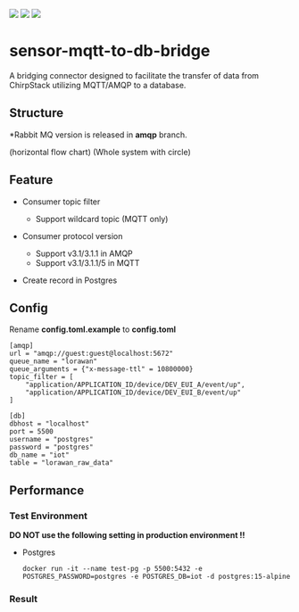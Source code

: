 ![](https://img.shields.io/badge/python-%203.11%20|%203.12%20-blue) ![](https://img.shields.io/badge/aiomqtt-1.2.1-blue) ![](https://img.shields.io/badge/aio_pika-9.3.1-blue)
# sensor-mqtt-to-db-bridge
A bridging connector designed to facilitate the transfer of data from ChirpStack utilizing MQTT/AMQP to a database.


## Structure

*Rabbit MQ version is released in **amqp** branch.

(horizontal flow chart)
(Whole system with circle)

## Feature

-   Consumer topic filter
	+ Support wildcard topic (MQTT only)

-   Consumer protocol version
    + Support v3.1/3.1.1 in AMQP
    + Support v3.1/3.1.1/5 in MQTT

-   Create record in Postgres


## Config
Rename **config.toml.example** to **config.toml**
```
[amqp]
url = "amqp://guest:guest@localhost:5672"
queue_name = "lorawan"
queue_arguments = {"x-message-ttl" = 10800000}
topic_filter = [
    "application/APPLICATION_ID/device/DEV_EUI_A/event/up",
    "application/APPLICATION_ID/device/DEV_EUI_B/event/up"
]

[db]
dbhost = "localhost"
port = 5500
username = "postgres"
password = "postgres"
db_name = "iot"
table = "lorawan_raw_data"
```


## Performance
### Test Environment
**DO NOT use the following setting in production environment !!**
- Postgres
    ```
    docker run -it --name test-pg -p 5500:5432 -e POSTGRES_PASSWORD=postgres -e POSTGRES_DB=iot -d postgres:15-alpine
    ```
    
### Result



